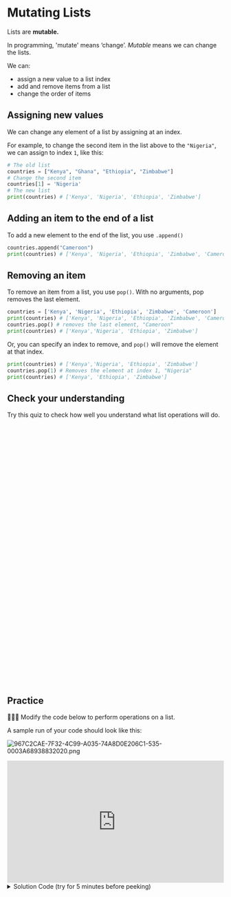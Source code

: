 # Mutating Lists

Lists are **mutable.**

In programming, 'mutate' means ‘change’. _Mutable_ means we can change the lists.

We can:

- assign a new value to a list index
- add and remove items from a list
- change the order of items

## Assigning new values

We can change any element of a list by assigning at an index.

For example, to change the second item in the list above to the `"Nigeria"`, we can assign to index `1`, like this:

```python
# The old list
countries = ["Kenya", "Ghana", "Ethiopia", "Zimbabwe"]
# Change the second item
countries[1] = 'Nigeria'
# The new list
print(countries) # ['Kenya', 'Nigeria', 'Ethiopia', 'Zimbabwe']
```

## Adding an item to the end of a list

To add a new element to the end of the list, you use `.append()`

```python
countries.append("Cameroon")
print(countries) # ['Kenya', 'Nigeria', 'Ethiopia', 'Zimbabwe', 'Cameroon']
```

## Removing an item

To remove an item from a list, you use `pop()`. With no arguments, pop removes the last element.

```python
countries = ['Kenya', 'Nigeria', 'Ethiopia', 'Zimbabwe', 'Cameroon']
print(countries) # ['Kenya', 'Nigeria', 'Ethiopia', 'Zimbabwe', 'Cameroon']
countries.pop() # removes the last element, "Cameroon"
print(countries) # ['Kenya','Nigeria', 'Ethiopia', 'Zimbabwe']
```

Or, you can specify an index to remove, and `pop()` will remove the element at that index.

```python
print(countries) # ['Kenya','Nigeria', 'Ethiopia', 'Zimbabwe']
countries.pop(1) # Removes the element at index 1, "Nigeria"
print(countries) # ['Kenya', 'Ethiopia', 'Zimbabwe']
```

## Check your understanding

Try this quiz to check how well you understand what list operations will do.

<div data-tf-widget="zKMVM3FL" data-tf-medium="snippet" style="width:100%;height:600px;"></div><script src="//embed.typeform.com/next/embed.js"></script>

## Practice

<aside>

👩🏿‍💻 Modify the code below to perform operations on a list.

A sample run of your code should look like this:

![967C2CAE-7F32-4C99-A035-74A8D0E206C1-535-0003A68938832020.png](/future-proof-with-python/lists-and-loops/list-basics/c2cae-7f32-4c99-a035-74a8d0e206c1-535-0003a68938832020.png)

</aside>

<div style="position: relative; padding-bottom: 56.25%; height: 0;"><iframe src="https://replit.com/team/tk10-fpwp/W42-Mutating-A-List" frameborder="0" webkitallowfullscreen mozallowfullscreen allowfullscreen style="position: absolute; top: 0; left: 0; width: 100%; height: 100%;"></iframe></div>

<details><summary>Solution Code (try for 5 minutes before peeking)</summary>

```python
my_list = [10, 20, 30, 40, 50]
print(my_list)

# Assign the first list item the value 5
my_list[0] = 5
print(my_list)

# Assign the last list item the value 'dog'
my_list[4] = 'dog'
print(my_list)

# Remove the second item in the list
my_list.pop(1)
print(my_list)

# Add another item to the end of the list with value False
my_list.append(False)
print(my_list)

print("The number of items in the list is", len(my_list))
```

</details>
